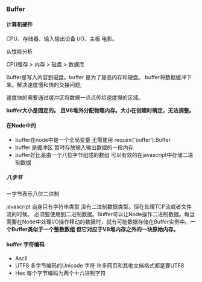 ### Buffer

#### 计算机硬件

CPU、存储器、输入输出设备 I/O、主板 电影。

从性能分析 

CPU缓存 > 内存 > 磁盘 > 数据库

Buffer是写入内容到磁盘。buffer 是为了提高内存和硬盘。 buffer将数据缓冲下来。解决速度慢和快的交接问题;

速度快的需要通过缓冲区将数据一点点传给速度慢的区域。



**buffer大小是固定的。 且V8堆外分配物理内存。大小在创建时确定，无法调整。**



#### 在Node中的

* buffer在node中是一个全局变量 无需使用 require('buffer').Buffer
* buffer 是缓冲区 暂时存放输入输出数据的一段内存
* buffer好比是由一个八位字节组成的数组 可以有效的在javascript中存储二进制数据



##### 八字节

一字节表示八位二进制



javascript 自身只有字符串类型 没有二进制数据类型。但在处理TCP流或者文件流的时候。 必须要使用到二进制数据。Buffer可以让Node操作二进制数据。每当需要在Node中处理I/O操作移动的数据时，就有可能数据存储在Buffer实例中。**一个Buffer类似于一个整数数组 但它对应于V8堆内存之外的一块原始内存。**





#### buffer 字符编码

* AscII  
* UTF8 多字节编码的Unicode 字符 许多网页和其他文档格式都是要UTF8
* Hex 每个字节编码为两个十六进制字符

 



